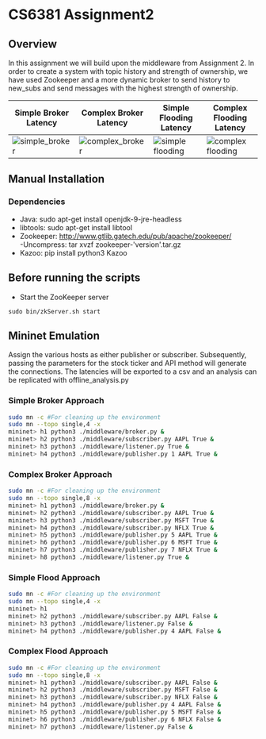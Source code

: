 # CS6381 Assignment2

## Overview
In this assignment we will build upon the middleware from Assignment 2. In order to create a system with topic history and strength of ownership, we have used Zookeeper and a more dynamic broker to send history to new_subs and send messages with the highest strength of ownership.

| Simple Broker Latency                                                                                                    | Complex Broker Latency                                                                                                     | Simple Flooding Latency                                                                                                      | Complex Flooding Latency                                                                                                       |
|--------------------------------------------------------------------------------------------------------------------------|---------------------------------------------------------------------------------------------------------------------------|------------------------------------------------------------------------------------------------------------------------------|--------------------------------------------------------------------------------------------------------------------------------|
| ![simple_broker](https://github.com/edmasters/single_broker_pub_sub/blob/automated-local-host/results/simple_broker.png) | ![complex_broker](https://github.com/edmasters/single_broker_pub_sub/blob/automated-local-host/results/complex_broker.png) | ![simple flooding](https://github.com/edmasters/single_broker_pub_sub/blob/automated-local-host/results/simple_flooding.png) | ![complex flooding](https://github.com/edmasters/single_broker_pub_sub/blob/automated-local-host/results/complex_flooding.png) |

## Manual Installation

### Dependencies
- Java: sudo apt-get install openjdk-9-jre-headless
- libtools: sudo apt-get install libtool
- Zookeeper: http://www.gtlib.gatech.edu/pub/apache/zookeeper/ <br/>
      -Uncompress: tar xvzf zookeeper-'version'.tar.gz
- Kazoo: pip install python3 Kazoo


## Before running the scripts

- Start the ZooKeeper server
```
sudo bin/zkServer.sh start
```


## Mininet Emulation
Assign the various hosts as either publisher or subscriber. 
Subsequently, passing the parameters for the stock ticker and API method will generate the connections.
The latencies will be exported to a csv and an analysis can be replicated with offline_analysis.py

### Simple Broker Approach
```bash
sudo mn -c #For cleaning up the environment
sudo mn --topo single,4 -x
mininet> h1 python3 ./middleware/broker.py &
mininet> h2 python3 ./middleware/subscriber.py AAPL True &
mininet> h3 python3 ./middleware/listener.py True &
mininet> h4 python3 ./middleware/publisher.py 1 AAPL True &
```

### Complex Broker Approach
```bash
sudo mn -c #For cleaning up the environment
sudo mn --topo single,8 -x
mininet> h1 python3 ./middleware/broker.py &
mininet> h2 python3 ./middleware/subscriber.py AAPL True &
mininet> h3 python3 ./middleware/subscriber.py MSFT True &
mininet> h4 python3 ./middleware/subscriber.py NFLX True &
mininet> h5 python3 ./middleware/publisher.py 5 AAPL True &
mininet> h6 python3 ./middleware/publisher.py 6 MSFT True &
mininet> h7 python3 ./middleware/publisher.py 7 NFLX True &
mininet> h8 python3 ./middleware/listener.py True &
```

### Simple Flood Approach
```bash
sudo mn -c #For cleaning up the environment
sudo mn --topo single,4 -x
mininet> h1
mininet> h2 python3 ./middleware/subscriber.py AAPL False &
mininet> h3 python3 ./middleware/listener.py False &
mininet> h4 python3 ./middleware/publisher.py 4 AAPL False &
```

### Complex Flood Approach
```bash
sudo mn -c #For cleaning up the environment
sudo mn --topo single,8 -x
mininet> h1 python3 ./middleware/subscriber.py AAPL False &
mininet> h2 python3 ./middleware/subscriber.py MSFT False &
mininet> h3 python3 ./middleware/subscriber.py NFLX False &
mininet> h4 python3 ./middleware/publisher.py 4 AAPL False &
mininet> h5 python3 ./middleware/publisher.py 5 MSFT False &
mininet> h6 python3 ./middleware/publisher.py 6 NFLX False &
mininet> h7 python3 ./middleware/listener.py False &
```
